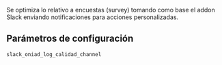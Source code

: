 Se optimiza lo relativo a encuestas (survey) tomando como base el addon Slack enviando notificaciones para acciones personalizadas.

## Parámetros de configuración
```
slack_oniad_log_calidad_channel
``` 
